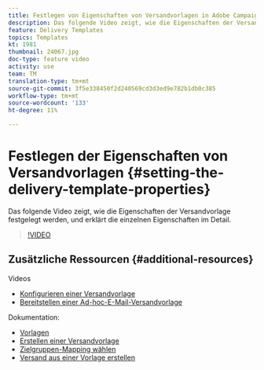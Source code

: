 ```yaml
---
title: Festlegen von Eigenschaften von Versandvorlagen in Adobe Campaign Classic
description: Das folgende Video zeigt, wie die Eigenschaften der Versandvorlage in Adobe Campaign Classic festgelegt werden, und erklärt die einzelnen Eigenschaften im Detail.
feature: Delivery Templates
topics: Templates
kt: 1981
thumbnail: 24067.jpg
doc-type: feature video
activity: use
team: TM
translation-type: tm+mt
source-git-commit: 3f5e338450f2d240569cd3d3ed9e782b1db0c385
workflow-type: tm+mt
source-wordcount: '133'
ht-degree: 11%

---
```



# Festlegen der Eigenschaften von Versandvorlagen {#setting-the-delivery-template-properties}

Das folgende Video zeigt, wie die Eigenschaften der Versandvorlage festgelegt werden, und erklärt die einzelnen Eigenschaften im Detail.

>[!VIDEO](https://video.tv.adobe.com/v/24067?quality=12)

## Zusätzliche Ressourcen {#additional-resources}

Videos

* [Konfigurieren einer Versandvorlage](/help/acc/sending-messages/using-delivery-templates/configuring-a-delivery-template.md)
* [Bereitstellen einer Ad-hoc-E-Mail-Versandvorlage](/help/acc/sending-messages/using-delivery-templates/deploying-ad-hoc-email-delivery-template.md)

Dokumentation:

* [Vorlagen](https://docs.campaign.adobe.com/doc/AC/en/DLV_Using_delivery_templates_About_templates.html)
* [Erstellen einer Versandvorlage](https://docs.campaign.adobe.com/doc/AC/en/DLV_Using_delivery_templates_Creating_a_delivery_template.html)
* [Zielgruppen-Mapping wählen](https://docs.campaign.adobe.com/doc/AC/en/DLV_Using_delivery_templates_Selecting_a_target_mapping.html)
* [Versand aus einer Vorlage erstellen](https://docs.campaign.adobe.com/doc/AC/en/DLV_Using_delivery_templates_Creating_a_delivery_from_a_template.html)
